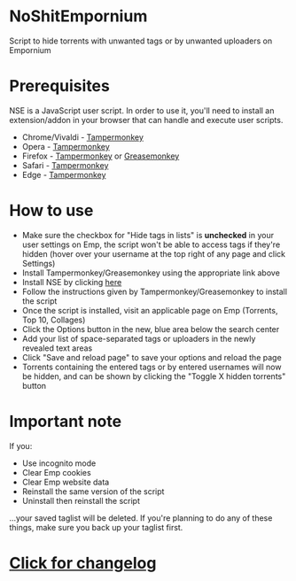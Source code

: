 # NoShitEmpornium
Script to hide torrents with unwanted tags or by unwanted uploaders on Empornium

# Prerequisites
NSE is a JavaScript user script. In order to use it, you'll need to install an extension/addon in your browser that can handle and execute user scripts.

* Chrome/Vivaldi - [Tampermonkey](https://chrome.google.com/webstore/detail/tampermonkey/dhdgffkkebhmkfjojejmpbldmpobfkfo?hl=en)
* Opera - [Tampermonkey](https://addons.opera.com/en/extensions/details/tampermonkey-beta/)
* Firefox - [Tampermonkey](https://addons.mozilla.org/en-US/firefox/addon/tampermonkey/) or [Greasemonkey](https://addons.mozilla.org/en-US/firefox/addon/greasemonkey/)
* Safari - [Tampermonkey](https://tampermonkey.net/?browser=safari)
* Edge - [Tampermonkey](https://tampermonkey.net/?browser=edge)

# How to use
* Make sure the checkbox for "Hide tags in lists" is **unchecked** in your user settings on Emp, the script won't be able to access tags if they're hidden (hover over your username at the top right of any page and click Settings)
* Install Tampermonkey/Greasemonkey using the appropriate link above
* Install NSE by clicking [here](https://github.com/ceodoe/noshitempornium/raw/master/NoShitEmpornium.user.js)
* Follow the instructions given by Tampermonkey/Greasemonkey to install the script
* Once the script is installed, visit an applicable page on Emp (Torrents, Top 10, Collages)
* Click the Options button in the new, blue area below the search center
* Add your list of space-separated tags or uploaders in the newly revealed text areas
* Click "Save and reload page" to save your options and reload the page
* Torrents containing the entered tags or by entered usernames will now be hidden, and can be shown by clicking the "Toggle X hidden torrents" button

# Important note
If you:

* Use incognito mode
* Clear Emp cookies
* Clear Emp website data
* Reinstall the same version of the script
* Uninstall then reinstall the script

...your saved taglist will be deleted. If you're planning to do any of these things, make sure you back up your taglist first.

# [Click for changelog](https://github.com/ceodoe/noshitempornium/blob/master/CHANGELOG.md)

